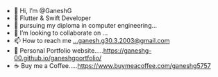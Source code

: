 - 👋 Hi, I’m @GaneshG
- 👀 Flutter & Swift Developer
- 🌱 pursuing my diploma in computer engineering...
- 💞️ I’m looking to collaborate on ...
- 📫 How to reach me ...ganesh.g30.3.2003@gmail.com
- 🔗 Personal Portfolio website.....https://ganeshg-00.github.io/ganeshgportfolio/
- ☕ Buy me a Coffee.....https://www.buymeacoffee.com/ganeshg5757
<!---
GaneshG-00/GaneshG-00 is a ✨ special ✨ repository because its `README.md` (this file) appears on your GitHub profile.
You can click the Preview link to take a look at your changes.
--->
